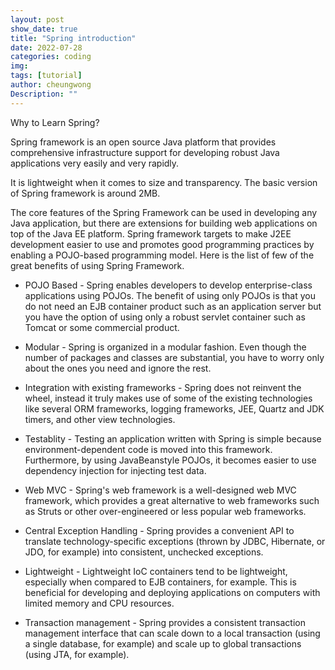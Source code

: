 ```yaml
---
layout: post
show_date: true
title: "Spring introduction"
date: 2022-07-28
categories: coding
img:
tags: [tutorial]
author: cheungwong
Description: ""
---
```


Why to Learn Spring?

Spring framework is an open source Java platform that provides comprehensive infrastructure support for developing robust Java applications very easily and very rapidly. 

It is lightweight when it comes to size and transparency. The basic version of Spring framework is around 2MB.

The core features of the Spring Framework can be used in developing any Java application, but there are extensions for building web applications on top of the Java EE platform. Spring framework targets to make J2EE development easier to use and promotes good programming practices by enabling a POJO-based programming model.
Here is the list of few of the great benefits of using Spring Framework.
- POJO Based - Spring enables developers to develop enterprise-class applications using POJOs. The benefit of using only POJOs is that you do not need an EJB container product such as an application server but you have the option of using only a robust servlet container such as Tomcat or some commercial product.

- Modular - Spring is organized in a modular fashion. Even though the number of packages and classes are substantial, you have to worry only about the ones you need and ignore the rest.

- Integration with existing frameworks - Spring does not reinvent the wheel, instead it truly makes use of some of the existing technologies like several ORM frameworks, logging frameworks, JEE, Quartz and JDK timers, and other view technologies.

- Testablity - Testing an application written with Spring is simple because environment-dependent code is moved into this framework. Furthermore, by using JavaBeanstyle POJOs, it becomes easier to use dependency injection for injecting test data.

- Web MVC - Spring's web framework is a well-designed web MVC framework, which provides a great alternative to web frameworks such as Struts or other over-engineered or less popular web frameworks.

- Central Exception Handling - Spring provides a convenient API to translate technology-specific exceptions (thrown by JDBC, Hibernate, or JDO, for example) into consistent, unchecked exceptions.

- Lightweight - Lightweight IoC containers tend to be lightweight, especially when compared to EJB containers, for example. This is beneficial for developing and deploying applications on computers with limited memory and CPU resources.

- Transaction management - Spring provides a consistent transaction management interface that can scale down to a local transaction (using a single database, for example) and scale up to global transactions (using JTA, for example).


